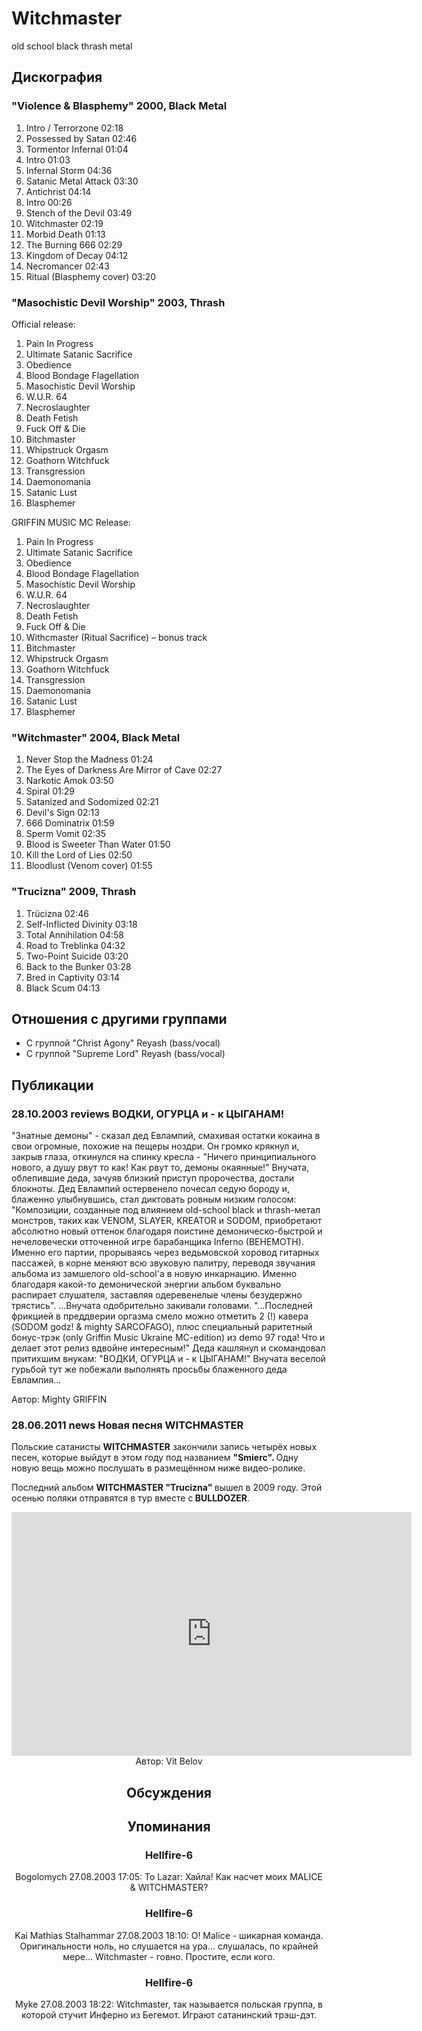 # Witchmaster

old school black thrash metal

## Дискография

### "Violence & Blasphemy" 2000, Black Metal

1. Intro / Terrorzone  02:18 
2. Possessed by Satan  02:46 
3. Tormentor Infernal  01:04   
4. Intro  01:03    
5. Infernal Storm  04:36  
6. Satanic Metal Attack  03:30 
7. Antichrist  04:14  
8. Intro  00:26    
9. Stench of the Devil  03:49
10. Witchmaster  02:19    
11. Morbid Death  01:13   
12. The Burning 666  02:29  
13. Kingdom of Decay  04:12
14. Necromancer  02:43
15. Ritual (Blasphemy cover)  03:20 


### "Masochistic Devil Worship" 2003, Thrash

Official release:

1. Pain In Progress 
2. Ultimate Satanic Sacrifice 
3. Obedience 
4. Blood Bondage Flagellation 
5. Masochistic Devil Worship 
6. W.U.R. 64 
7. Necroslaughter 
8. Death Fetish 
9. Fuck Off & Die 
10. Bitchmaster 
11. Whipstruck Orgasm 
12. Goathorn Witchfuck 
13. Transgression 
14. Daemonomania 
15. Satanic Lust 
16. Blasphemer

GRIFFIN MUSIC MC Release:

1. Pain In Progress 
2. Ultimate Satanic Sacrifice 
3. Obedience 
4. Blood Bondage Flagellation 
5. Masochistic Devil Worship 
6. W.U.R. 64 
7. Necroslaughter 
8. Death Fetish 
9. Fuck Off & Die 
10. Withcmaster (Ritual Sacrifice) – bonus track 
11. Bitchmaster 
12. Whipstruck Orgasm 
13. Goathorn Witchfuck 
14. Transgression 
15. Daemonomania 
16. Satanic Lust 
17. Blasphemer

### "Witchmaster" 2004, Black Metal

1. Never Stop the Madness  01:24    
2. The Eyes of Darkness Are Mirror of Cave  02:27 
3. Narkotic Amok  03:50   
4. Spiral  01:29    
5. Satanized and Sodomized  02:21   
6. Devil's Sign  02:13   
7. 666 Dominatrix  01:59   
8. Sperm Vomit  02:35   
9. Blood is Sweeter Than Water  01:50  
10. Kill the Lord of Lies  02:50
11. Bloodlust (Venom cover)  01:55 

### "Trucizna" 2009, Thrash

1. Tr&#252;cizna  02:46    
2. Self-Inflicted Divinity  03:18  
3. Total Annihilation  04:58 
4. Road to Treblinka  04:32   
5. Two-Point Suicide  03:20   
6. Back to the Bunker  03:28    
7. Bred in Captivity  03:14    
8. Black Scum  04:13 


## Отношения с другими группами

* C группой "Christ Agony" Reyash (bass/vocal)
* C группой "Supreme Lord" Reyash (bass/vocal)

## Публикации

### 28.10.2003 reviews ВОДКИ, ОГУРЦА и - к ЦЫГАНАМ!

<P>"Знатные демоны" - сказал дед Евлампий, смахивая остатки кокаина в свои огромные, похожие на пещеры ноздри. Он громко крякнул и, закрыв глаза, откинулся на спинку кресла - "Ничего принципиального нового, а душу рвут то как! Как рвут то, демоны окаянные!" Внучата, облепившие деда, зачуяв близкий приступ пророчества, достали блокноты. Дед Евлампий остервенело почесал седую бороду и, блаженно улыбнувшись, стал диктовать ровным низким голосом: "Композиции, созданные под влиянием old-school black и thrash-метал монстров, таких как VENOM, SLAYER, KREATOR и SODOM, приобретают абсолютно новый оттенок благодаря поистине демоническо-быстрой и нечеловечески отточенной игре барабанщика Inferno (BEHEMOTH). Именно его партии, прорываясь через ведьмовской хоровод гитарных пассажей, в корне меняют всю звуковую палитру, переводя звучания альбома из замшелого old-school'a в новую инкарнацию. Именно благодаря какой-то демонической энергии альбом буквально распирает слушателя, заставляя одеревенелые члены безудержно трястись". ...Внучата одобрительно закивали головами. "...Последней фрикцией в преддверии оргазма смело можно отметить 2 (!) кавера (SODOM godz! & mighty SARCOFAGO), плюс специальный раритетный бонус-трэк (only Griffin Music Ukraine MC-edition) из demo 97 года! Что и делает этот релиз вдвойне интересным!" Деда кашлянул и скомандовал притихшим внукам: "ВОДКИ, ОГУРЦА и - к ЦЫГАНАМ!" Внучата веселой гурьбой тут же побежали выполнять просьбы блаженного деда Евлампия...</P>
Автор: Mighty GRIFFIN

### 28.06.2011 news Новая песня WITCHMASTER

<P>Польские сатанисты <B>WITCHMASTER</B> закончили запись четырёх новых песен, которые выйдут в этом году под названием <B>"Smierc". </B>Одну новую вещь можно послушать в размещённом ниже видео-ролике. </P>
<P>Последний альбом <B>WITCHMASTER "Trucizna" </B>вышел в 2009 году. Этой осенью поляки отправятся в тур вместе с<B> BULLDOZER</B>.</P>
 <p><center><object style="height: 390px"><param name="movie" value="http://www.youtube.com/v/ziHLn22oHJA?version=3"><param name="allowFullScreen" value="true"><param name="allowScriptAccess" value="always"><embed src="http://www.youtube.com/v/ziHLn22oHJA?version=3" type="application/x-shockwave-flash" allowfullscreen="true" allowScriptAccess="always" width="640" height="390"></object>
Автор: Vit Belov


## Обсуждения


## Упоминания

### Hellfire-6

Bogolomych 27.08.2003 17:05:
To Lazar:  Хайла! Как насчет моих MALICE & WITCHMASTER?

### Hellfire-6

Kai Mathias Stalhammar 27.08.2003 18:10:
О! Malice - шикарная команда. Оригинальности ноль, но слушается на ура... слушалась, по крайней мере... Witchmaster - говно. Простите, если кого.

### Hellfire-6

Myke 27.08.2003 18:22:
Witchmaster, так называется польская группа, в которой стучит Инферно из Бегемот. Играют сатанинский трэш-дэт.

